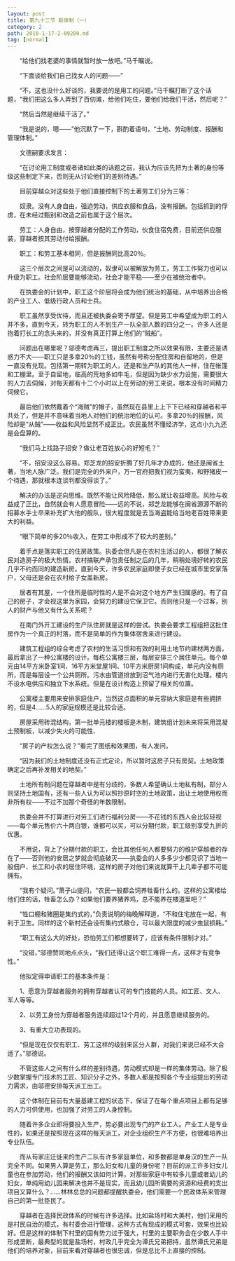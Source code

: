 ```yaml
---
layout: post
title: 第九十二节 新体制（一）
category: 2
path: 2010-1-17-2-09200.md
tag: [normal]
---
```


　　“给他们找老婆的事情就暂时放一放吧。”马千瞩说。

　　“下面谈给我们自己找女人的问题——”

　　“不，这也没什么好谈的，我要说的是用工的问题。”马千瞩打断了这个话题，“我们把这么多人弄到了百仞滩，给他们吃住，要他们给我们干活，然后呢？”

　　“然后当然是继续干活了。”

　　“我是说的，嗯——”他沉默了一下，斟酌着语句，“土地、劳动制度、报酬和管理体制。”

　　文德嗣要求发言：

　　“在讨论用工制度或者诸如此类的话题之前，我认为应该先把为土著的身份等级这些制定下来，否则无从讨论他们的差别待遇。”

　　目前穿越众对这些处于他们直接控制下的土著劳工们分为三等：

　　奴隶。没有人身自由，强迫劳动，供应衣服和食品，没有报酬。包括抓到的俘虏，在未经过甄别和改造之前也属于这个层次。

　　劳工：人身自由，按穿越者分配的工作劳动，伙食住宿免费，目前还供应服装，穿越者按其劳动付给报酬。

　　职工：和劳工基本相同，但是报酬同比高20％。

　　这三个层次之间是可以流动的，奴隶可以被解放为劳工，劳工工作努力也可以升级为职工。社会阶层要能够流动，社会才能平稳——至少在被统治者中。

　　在执委会的计划中，职工这个阶层将会成为他们统治的基础，从中培养出合格的产业工人、低级行政人员和士兵。

　　职工虽然享受优待，而且还被执委会寄予厚望。但是劳工中希望成为职工的人并不多。直到今天，转为职工的人不到生产一队全部人数的四分之一。许多人还是抱着打长工的念头来的，并没有真正打算上他们的“贼船”。

　　问题出在哪里呢？邬德考虑再三，提出职工制度之所以效果有限，主要还是诱惑力不大——职工只是多拿20％的工钱，虽然有号称分配住房和自留地的，但是一直没有兑现。包括第一期转为职工的人，还是和生产队的其他人一样，住在帐篷和工棚里。至于自留地，临高的荒地多如牛毛，但是因为缺少水力设施，需要很大的人力去伺候，对每天都有十二个小时以上在劳动的劳工来说，根本没有时间精力伺候它。

　　最后他们依然戴着个“海贼”的帽子，虽然现在县里上上下下已经和穿越者和平共处了，但是并不意味着当地人对他们的统治地位的认可。多拿20％的报酬，风险却是“从贼”——收益和风险显然不成正比。农民虽然不懂经济学，这点小九九还是会盘算的。

　　“我们马上找路子招安？做让老百姓放心的好短毛？”

　　“不，招安没这么容易。郑芝龙的招安折腾了好几年才办成的，他还是闽省土著，当地人脉广泛。我们是完全的外来户，万一官府把我们视为蛮夷，和野猪皮一个待遇，那就根本连谈判都没得谈了。”

　　解决的办法是逆向思维。既然不能让风险降低，那么就让收益增高。风险与收益成了正比，自然就会有人愿意冒险——远的不说，郑芝龙能够在闽省源源不断的招募水手士卒来补充扩大他的舰队，很大程度就是去当海盗能给当地老百姓带来更大的利益。

　　“眼下简单的多20％收入，在劳工中形成不了较大的差别。”

　　着手点是落实职工的住房政策。执委会但凡是在农村生活过的人，都很了解农民对造房子的极大热情。农村搞联产承包责任制之后的几年，稍稍处境好转的农民几乎不约而同的建造新房。直到今天，许多农民家庭即使子女已经在城市里安家落户，父母还是会在农村给子女盖新房。

　　居者有其屋，一个住所是临时性的人是不会对这个地方产生归属感的。有了自己的房子，才会视这里为家园，会努力的建设它保卫它。否则他只是一个过客，别人的财产与他又有什么关系呢？

　　在南门外开工建设的生产队住房就是这样的尝试。执委会要求工程组把这批住房作为一个真正的村落，而不是简单的作为集体宿舍来进行建设。

　　建筑工程组的综合考虑了农村的生活习惯和有效的利用土地节约建材两方面，最后拿出了一种公寓楼的设计。每栋公寓楼三层，每层安排三个居住单元。每个单元由14平方米卧室1间、16平方米堂屋1间、10平方米厨房1间构成，单元内没有厕所，而是每层设一个公共厕所。污水由管道排放到沼气池内进行无害化处理。楼内不设水电供应和独立下水系统。但是在设计构造上预留了相关的位置。

　　公寓楼主要用来安排家庭住户，当然这点面积的单元容纳大家庭是有些拥挤的，但是4……5人的家庭规模还是比较合适。

　　房屋采用砖混结构，第一批单元楼的楼板是木制，建筑组计划未来将采用混凝土预制板，以减少失火的可能性、

　　“房子的产权怎么说？”看完了图纸和效果图，有人发问。

　　“因为我们的土地制度还没有正式定论，所以暂时这房子只有房契。土地政策确定之后再补发相关的地契。”

　　土地所有制问题在穿越者中是有分歧的，多数人希望确认土地私有制，部分人则坚持土地国有，还有一些人认为可以照抄原时空的土地政策，出让土地使用权而非所有权——不过不加那个奇怪的年数限制。

　　执委会并不打算进行对劳工们进行福利分房——不花钱的东西人会比较轻视——每个单元售价六十两白银，谁都可以买，可以分期付款，职工级别享受九折的优惠。

　　不用说，背上了分期付款的职工，会比其他任何人都要努力的维护穿越者的存在了——否则他的安居之梦就会彻底破灭——执委会的人多多少少都见识了当地一般佃户、长工和小农的居住环境，这样的房子对他们来说就算干上几辈子都不可能拥有。

　　“我有个疑问。”萧子山提问，“农民一般都会饲养牲畜什么的。这样的公寓楼给他们住的话，牲畜怎么办？如果他们要养猪养鸡，总不能养在楼道里吧？”

　　“牲口棚和猪圈是集约式的，”负责说明的梅晚解释道，“不和住宅放在一起，有利于卫生。同样的这个新村还会设有集约式粮仓，可以最大限度的减少虫鼠损耗。”

　　“职工有这么大的好处，恐怕劳工们都想要转了，应该有条件限制才对。”

　　“没错，”邬德赞同地点点头，“我们还得让这个职工难得一点，这样才有竞争性。”

　　他拟定得申请职工的基本条件是：

　　1、愿意为穿越者服务的拥有穿越者认可的专门技能的人员。如工匠、文人、军人等等。

　　2、以劳工身份为穿越者服务连续超过12个月的，并且愿意继续服务的。

　　3、有重大立功表现的。

　　“但是现在仅仅有职工、劳工这样的级别来区分人群，对我们来说已经不大合适了。”邬德说。

　　不管这些人之间有什么样的差别待遇，劳动模式却是一样的集体劳动。除了极少数掌握专门技术的工匠、知识分子之外，多数人都是按照各个专业组提出的劳动力需求，由邬德安排每天派工出工。

　　这个体制在目前有大量基建工程的状态下，保证了在每个重点项目上都有足够的人力可供使用，也加强了对劳工的人身控制。

　　随着许多企业即将要投入生产，势必要出现专门的产业工人。产业工人是专业性的，如果还是按照现在这样的每天派工，对企业组织生产不方便，也很难培养出专业队伍。

　　而从苟家庄迁徙来的生产二队有许多家庭单位，和多数都是单身汉的生产一队完全不同。如果男人算是劳工，那么妇女和儿童的身份呢？目前的派工许多妇女儿童也在参加劳动，他们的报酬又该如何计算，对那些家庭中有较多儿童或者幼儿的妇女，单纯用幼儿园来解决也并不是现实，而且幼儿园所需要的资源和经费的支出项目又算什么？……林林总总的问题都提醒执委会，他们需要一个民政体系来管理自己的第一批臣民了。

　　穿越者在选择民政体系的时候有许多选择。比如盐场村和大美村，他们采用的是村民自治的模式，有村委会进行管理，这种方式有现成的模式可套，效果也比较好。但是这样的体制下村里的固有势力过于强大，村里的主要职务会在少数人手中形成垄断，最典型的就是盐场村，村政几乎完全为谭氏兄弟把持，虽然谭氏兄弟是他们的培养对象，目前来看对穿越者也很忠诚，但是总比不上直接的控制。
